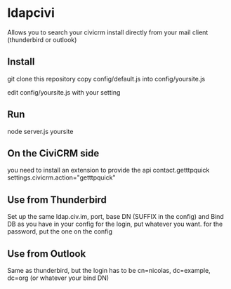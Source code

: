 ldapcivi
========

Allows you to search your civicrm install directly from your mail client (thunderbird or outlook)

Install
-------
git clone this repository
copy config/default.js into config/yoursite.js

edit config/yoursite.js with your setting

Run
---
node server.js yoursite

On the CiviCRM side
-----------------
you need to install an extension to provide the api contact.getttpquick
settings.civicrm.action="getttpquick"


Use from Thunderbird
------------------
Set up the same ldap.civ.im, port, base DN (SUFFIX in the config) and Bind DB as you have in your config
for the login, put whatever you want. for the password, put the one on the config

Use from Outlook
-----------------
Same as thunderbird, but the login has to be 
cn=nicolas, dc=example, dc=org (or whatever your bind DN)
